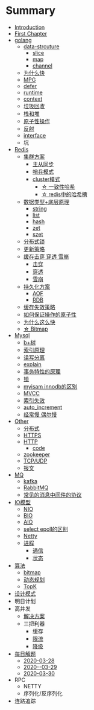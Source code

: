 # Summary

* [Introduction](README.md)
* [First Chapter](chapter1.md)
* [golang](golang.md)
  * [data-strcuture](data-strcuture.md)
    * [slice](slice.md)
    * [map](map.md)
    * [channel](channel.md)
  * [为什么快](wei-shi-yao-kuai.md)
  * [MPG](mpg.md)
  * [defer](def.md)
  * [runtime](runtime.md)
  * [context](context.md)
  * [垃圾回收](la-ji-hui-shou.md)
  * [栈和堆](zhan-he-dui.md)
  * [原子性操作](yuan-zi-xing-cao-zuo.md)
  * [反射](fan-she.md)
  * [interface](interface.md)
  * 坑 
* [Redis](redis.md)
  * [集群方案](redis/ji-qun-yuan-li.md)
    * [主从同步](redis/ji-qun-yuan-li/zhu-cong-tong-bu.md)
    * [哨兵模式](redis/ji-qun-yuan-li/shao-bing-mo-shi.md)
    * [cluster模式](redis/ji-qun-yuan-li/clustermo-shi.md)
      * [☆ 一致性哈希](redis/ji-qun-yuan-li/clustermo-shi/yi-zhi-xing-ha-xi.md)
      * [☆ redis中的哈希槽](redis/ji-qun-yuan-li/clustermo-shi/rediszhong-de-ha-xi-cao.md)
  * [数据类型+底层原理](redis/shu-ju-lei-578b+-di-ceng-yuan-li.md)
    * [string](redis/shu-ju-lei-578b+-di-ceng-yuan-li/string.md)
    * [list](redis/shu-ju-lei-578b+-di-ceng-yuan-li/list.md)
    * [hash](redis/shu-ju-lei-578b+-di-ceng-yuan-li/hash.md)
    * [zet](redis/shu-ju-lei-578b+-di-ceng-yuan-li/zet.md)
    * [szet](redis/shu-ju-lei-578b+-di-ceng-yuan-li/szet.md)
  * [分布式锁](redis/fen-bu-shi-suo.md)
  * [更新策略](redis/geng-xin-ce-lve.md)
  * [缓存击穿 穿透 雪崩](redis/huan-cun-ji-chuan-chuan-tou-xue-beng.md)
    * [击穿](redis/ji-chuan.md)
    * [穿透](redis/chuan-tou.md)
    * [雪崩](redis/xue-beng.md)
  * [持久化方案](redis/chi-jiu-hua-fang-an.md)
    * [AOF](redis/chi-jiu-hua-fang-an/aof.md)
    * [RDB](redis/chi-jiu-hua-fang-an/rds.md)
  * [缓存失效策略](redis/huan-cun-shi-xiao-ce-lve.md)
  * [如何保证操作的原子性](redis/ru-he-bao-zheng-cao-zuo-de-yuan-zi-xing.md)
  * [为什么这么快](redis/wei-shi-yao-zhe-yao-kuai.md)
  * [☆ Bitmap](redis/bitmap.md)
* [Mysql](mysql.md)
  * [b+树](mysql/bshu.md)
  * [索引原理](mysql/suo-yin-yuan-li.md)
  * [读写分离](mysql/du-xie-fen-li.md)
  * [explain](mysql/explain.md)
  * [事务特性的原理](mysql/shi-wu-te-xing-de-yuan-li.md)
  * [锁](mysql/suo.md)
  * [myisam innodb的区别](mysql/myisam-innodbde-qu-bie.md)
  * [MVCC](mysql/mvcc.md)
  * [索引失效](mysql/suo-yin-shi-xiao.md)
  * [auto\_increment](mysql/autoincrement.md)
  * [经常慢 偶尔慢](mysql/jing-chang-man-ou-er-man.md)
* [Other](other.md)
  * [分布式](other/fen-bu-shi.md)
  * [HTTPS](other/https.md)
  * [HTTP](other/http.md)
    * [code](other/http/code.md)
  * [zookeeper](other/zookeeper.md)
  * [TCP/UDP](other/tcpudp.md)
  * [报文](other/bao-wen.md)
* [MQ](xiao-xi-zhong-jian-jian.md)
  * [kafka](xiao-xi-zhong-jian-jian/kafka.md)
  * [RabbitMQ](xiao-xi-zhong-jian-jian/rabbitmq.md)
  * [常见的消息中间件的协议](xiao-xi-zhong-jian-jian/chang-jian-de-xiao-xi-zhong-jian-jian-de-xie-yi.md)
* [IO模型](iomo-xing.md)
  * [NIO](other/nio.md)
  * [BIO](other/bio.md)
  * [AIO](other/aio.md)
  * [select epoll的区别](other/select-epollde-qu-bie.md)
  * [Netty](other/netty.md)
  * [进程](other/jin-cheng.md)
    * [通信](other/jin-cheng/tong-xin.md)
    * [状态](other/jin-cheng/zhuang-tai.md)
* [算法](chapter1/suan-fa.md)
  * [bitmap](chapter1/suan-fa/bitmap.md)
  * [动态规划](chapter1/suan-fa/dong-tai-gui-hua.md)
  * [TopK](chapter1/suan-fa/topk.md)
* [设计模式](she-ji-mo-shi.md)
* 明日计划
* 高并发
  * [解决方案](jie-jue-fang-an.md)
  * 三把利器
    * 缓存
    * [限流 ](xian-liu.md)
    * [降级](jiang-ji.md)
* [每日解题](mei-ri-jie-ti.md)
  * [2020-03-28](mei-ri-jie-ti/2020-03-28.md)
  * [2020--03-29](mei-ri-jie-ti/2020-03-29.md)
  * [2020-03-30](mei-ri-jie-ti/2020-03-30.md)
* RPC
  * NETTY
  * 序列化/反序列化
* 连路追踪

